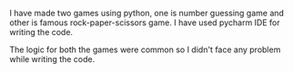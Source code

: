 I have made two games using python, one is number guessing game and other is famous rock-paper-scissors game. I have used pycharm IDE for writing the code.

The logic for both the games were common so I didn't face any problem while writing the code.
